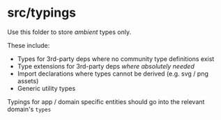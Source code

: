 # src/typings

Use this folder to store _ambient_ types only.

These include:

- Types for 3rd-party deps where no community type definitions exist
- Type extensions for 3rd-party deps _where absolutely needed_
- Import declarations where types cannot be derived (e.g. svg / png assets)
- Generic utility types

Typings for app / domain specific entities should go into the relevant domain's
`types`
